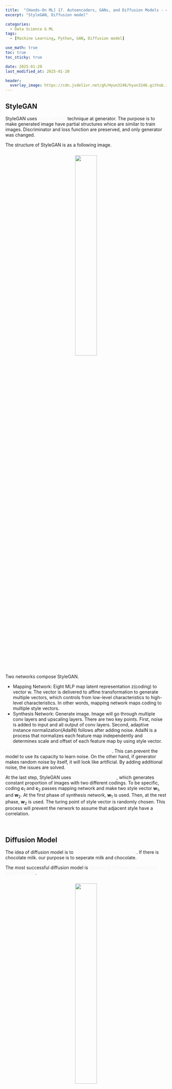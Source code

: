 ```yaml
---
title:  "[Hands-On ML] 17. Autoencoders, GANs, and Diffusion Models - 4"
excerpt: "StyleGAN, Diffusion model"

categories:
  - Data Science & ML
tags:
  - [Machine Learning, Python, GAN, Diffusion model]

use_math: true
toc: true
toc_sticky: true

date: 2025-01-20
last_modified_at: 2025-01-20

header:
  overlay_image: https://cdn.jsdelivr.net/gh/Hyun3246/hyun3246.github.io@master/image/overlay image/Hands-on ML.png
---
```

## StyleGAN
StyleGAN uses <span style="color:#F5F5F7">style transfer</span> technique at generator. The purpose is to make generated image have partial structures whice are similar to train images. Discriminator and loss function are preserved, and only generator was changed. 

The structure of StyleGAN is as a following image.
<br/>
<figure style="display:block; text-align:center;">
  <img src="https://cdn.jsdelivr.net/gh/Hyun3246/hyun3246.github.io@master/image/Hands-On ML/Structure of StyleGAN.png"
       style="width: 40%; height: auto; margin:10px">
</figure>
<br/>

Two networks compose StyleGAN.

- Mapping Network: Eight MLP map latent representation z(coding) to vector w. The vector is delivered to affine transformation to generate multiple vectors, which controls from low-level characteristics to high-level characteristics. In other words, mapping network maps coding to multiple style vectors.
- Synthesis Network: Generate image. Image will go through multiple conv layers and upscaling layers. There are two key points. First, noise is added to input and all output of conv layers. Second, adaptive instance normalization(AdaIN) follows after adding noise. AdaIN is a process that normalizes each feature map independently and determines scale and offset of each feature map by using style vector.

<span style="color:#F5F5F7">Adding noise independently to coding is important</span>. This can prevent the model to use its capacity to learn noise. On the other hand, if generator makes random noise by itself, it will look like artificial. By adding additional noise, the issues are solved. 

At the last step, StyleGAN uses <span style="color:#F5F5F7">mixing regularization</span>, which generates constant proportion of images with two different codings. To be specific, coding $\mathbf{c}_1$ and $\mathbf{c}_2$ passes mapping network and make two style vector $\mathbf{w}_1$, and $\mathbf{w}_2$. At the first phase of synthesis network, $\mathbf{w}_1$ is used. Then, at the rest phase, $\mathbf{w}_2$ is used. The turing point of style vector is randomly chosen. This process will prevent the nerwork to assume that adjacent style have a correlation.

<br/>

## Diffusion Model
The idea of diffusion model is to <span style="color:#F5F5F7">reverse the diffusing process</span>. If there is chocolate milk. our purpose is to seperate milk and chocolate.

The most successful diffusion model is <span style="color:#F5F5F7">Denoising Diffusion Probabilistic Model(DDPM)</span>.
<br/>
<figure style="display:block; text-align:center;">
  <img src="https://cdn.jsdelivr.net/gh/Hyun3246/hyun3246.github.io@master/image/Hands-On ML/Process of DDPM.png"
       style="width: 40%; height: auto; margin:10px">
</figure>
<br/>

- Forward process
    1. Start at $\mathbf{x}_0$.
    2. For each time step, add gaussian noise(N(0, $\beta_t$)) to the image. The noise is independent to each pixel(it is called isotropic). Pixel value is also modified by a ratio $\sqrt{1-\beta_t}$.
    3. At final time step T, get an image without a cat.

The following is a formula of forward process.

$$q(\mathbf{x}_t | \mathbf{x}_{t-1}) = \mathcal{N}(\sqrt{1-\beta_t}\mathbf{x}_{t-1}, \beta_t \mathbf{I})$$

However, there is a better way. Multiple sum of gaussian distribution is also gaussian, so the following formula is faster.

$$q(\mathbf{x}_t | \mathbf{x}_0) = \mathcal{N}(\sqrt{\bar{\alpha_t}}\mathbf{x}_0, (1 - \bar{\alpha_t}) \mathbf{I})$$

Of course, our purpose is not making noise, is making a cat image!

- Reverse process
    1. Start at $\mathbf{x}_t$.
    2. Train model that can remove noise.
    3. Repeat until all noise disappear.

The following is an key implementation of DDPM. For full implementation, see 'Go for Codes'.

```python
# variance scheduling
def variance_schedule(T, s=0.008, max_beta=0.999):
    t = np.arange(T + 1)
    f = np.cos((t / T + s) / (1 + s) * np.pi / 2) ** 2
    alpha = np.clip(f[1:] / f[:-1], 1 - max_beta, 1)
    alpha = np.append(1, alpha).astype(np.float32)
    beta = 1 - alpha
    alpha_cumprod = np.cumprod(alpha)
    return alpha, alpha_cumprod, beta

T = 4000
alpha, alpha_cumprod, beta = variance_schedule(T)

# make image with noise
def prepare_batch(X):
    X = tf.cast(X[..., tf.newaxis], tf.float32) * 2 - 1  # -1에서 +1까지 스케일링
    X_shape = tf.shape(X)
    t = tf.random.uniform([X_shape[0]], minval=1, maxval=T + 1, dtype=tf.int32)
    alpha_cm = tf.gather(alpha_cumprod, t)
    alpha_cm = tf.reshape(alpha_cm, [X_shape[0]] + [1] * (len(X_shape) - 1))
    noise = tf.random.normal(X_shape)
    return {
        "X_noisy": alpha_cm ** 0.5 * X + (1 - alpha_cm) ** 0.5 * noise,
        "time": t,
    }, noise

# reverse process
def generate(model, batch_size=32):
    X = tf.random.normal([batch_size, 28, 28, 1])
    for t in range(T - 1, 0, -1):
        print(f"\rt = {t}", end=" ")
        noise = (tf.random.normal if t > 1 else tf.zeros)(tf.shape(X))
        X_noise = model({"X_noisy": X, "time": tf.constant([t] * batch_size)})
        X = (
            1 / alpha[t] ** 0.5
            * (X - beta[t] / (1 - alpha_cumprod[t]) ** 0.5 * X_noise)
            + (1 - alpha[t]) ** 0.5 * noise
        )
    return X

tf.random.set_seed(42)
X_gen = generate(model)
```

The reverse process is an implementation of following formula.

$$\mathbf{x}_{t-1} = \frac{1}{\sqrt{\alpha_t}}(\mathbf{x}_t - \frac{\beta_t}{\sqrt{1 - \bar{\alpha_t}}}\mathbf{\epsilon_\theta}(\mathbf{x}_t, t)) + \sqrt{\beta_t}\mathbf{z}$$

There are also more powerful model. <span style="color:#F5F5F7">Latent diffusion model</span> performs the diffusion process in the latent space. Autoencoder will compress image to even smaller latent space, and then generate image by decompressing the representation.

<br/>

[Go for Codes](https://github.com/Hyun3246/Warehouse/blob/6fc033ef814c60cb813b7464ef43594b28066ee7/Hands-On%20ML/Chapter_17_Autoencoders_GANs_and_Diffusion_Models.ipynb)


<br/>
<br/>

*All images, except those with separate source indications, are excerpted from lecture materials.*

